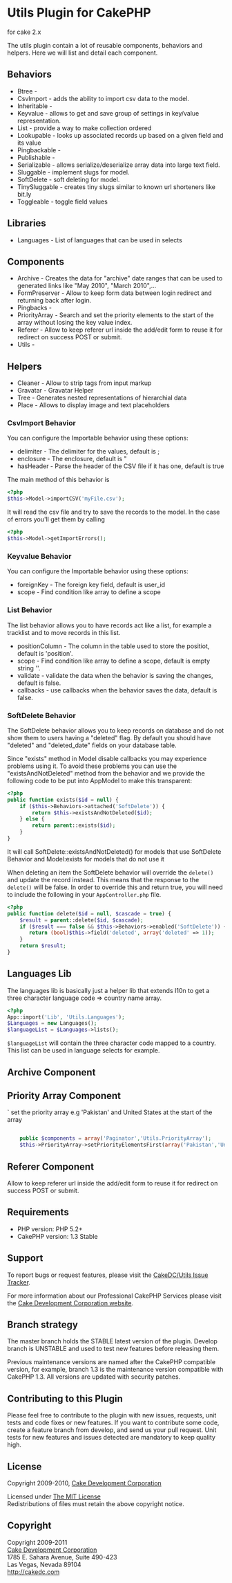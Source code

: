 # Utils Plugin for CakePHP #

for cake 2.x

The utils plugin contain a lot of reusable components, behaviors and helpers. Here we will list and detail 
each component.

## Behaviors 

* Btree          - 
* CsvImport      - adds the ability to import csv data to the model.
* Inheritable    - 
* Keyvalue       - allows to get and save group of settings in key/value representation.
* List           - provide a way to make collection ordered
* Lookupable     - looks up associated records up based on a given field and its value
* Pingbackable   - 
* Publishable    - 
* Serializable   - allows serialize/deserialize array data into large text field.
* Sluggable      - implement slugs for model.
* SoftDelete     - soft deleting for model.
* TinySluggable  - creates tiny slugs similar to known url shorteners like bit.ly
* Toggleable     - toggle field values

## Libraries

* Languages      - List of languages that can be used in selects

## Components

* Archive        - Creates the data for "archive" date ranges that can be used to generated links like "May 2010", "March 2010",...
* FormPreserver  - Allow to keep form data between login redirect and returning back after login.
* Pingbacks      - 
* PriorityArray  - Search and set the priority elements to the start of the array without losing the key value index. 
* Referer        - Allow to keep referer url inside the add/edit form to reuse it for redirect on success POST or submit.
* Utils          - 

## Helpers

* Cleaner        - Allow to strip tags from input markup
* Gravatar       - Gravatar Helper
* Tree           - Generates nested representations of hierarchial data
* Place          - Allows to display image and text placeholders

### CsvImport Behavior

You can configure the Importable behavior using these options:

* delimiter      - The delimiter for the values, default is ;
* enclosure      - The enclosure, default is "
* hasHeader      - Parse the header of the CSV file if it has one, default is true

The main method of this behavior is
```php
<?php
$this->Model->importCSV('myFile.csv');
```

It will read the csv file and try to save the records to the model. In the case of errors you'll get them by calling
```php
<?php
$this->Model->getImportErrors();
```

### Keyvalue Behavior

You can configure the Importable behavior using these options:

* foreignKey     - The foreign key field, default is user_id
* scope          - Find condition like array to define a scope

### List Behavior 

The list behavior allows you to have records act like a list, for example a tracklist and to move records in this list.

* positionColumn - The column in the table used to store the positiot, default is 'position'.
* scope          - Find condition like array to define a scope, default is empty string ''.
* validate       - validate the data when the behavior is saving the changes, default is false.
* callbacks      - use callbacks when the behavior saves the data, default is false.

### SoftDelete Behavior 

The SoftDelete behavior allows you to keep records on database and do not show them to users having a "deleted" flag. By default you should have "deleted" and "deleted_date" fields on your database table. 

Since "exists" method in Model disable callbacks you may experience problems using it. To avoid these problems you can use the "existsAndNotDeleted" method from the behavior and we provide the following code to be put into AppModel to make this transparent:

```php
<?php
public function exists($id = null) {
	if ($this->Behaviors->attached('SoftDelete')) {
		return $this->existsAndNotDeleted($id);
	} else {
		return parent::exists($id);
	}
}
```

It will call SoftDelete::existsAndNotDeleted() for models that use SoftDelete Behavior and Model:exists for models that do not use it

When deleting an item the SoftDelete behavior will override the `delete()` and update the record instead. This means that the response to the `delete()` will be false. In order to override this and return true, you will need to include the following in your `AppController.php` file.

```php
<?php
public function delete($id = null, $cascade = true) {
    $result = parent::delete($id, $cascade);
    if ($result === false && $this->Behaviors->enabled('SoftDelete')) {
       return (bool)$this->field('deleted', array('deleted' => 1));
    }
    return $result;
}
```

## Languages Lib

The languages lib is basically just a helper lib that extends I10n to get a three character language code => country name array.

```php
<?php
App::import('Lib', 'Utils.Languages');
$Languages = new Languages();
$languageList = $Languages->lists();
```

`$languageList` will contain the three character code mapped to a country. This list can be used in language selects for example.

## Archive Component

## Priority Array Component
` set the priority array e.g 'Pakistan' and United States at the start of the array
```php

	public $components = array('Paginator','Utils.PriorityArray');
	$this->PriorityArray->setPriorityElementsFirst(array('Pakistan','United States'),$countries);
```
## Referer Component

Allow to keep referer url inside the add/edit form to reuse it for redirect on success POST or submit.

## Requirements ##

* PHP version: PHP 5.2+
* CakePHP version: 1.3 Stable

## Support ##

To report bugs or request features, please visit the [CakeDC/Utils Issue Tracker](https://github.com/CakeDC/utils/issues).

For more information about our Professional CakePHP Services please visit the [Cake Development Corporation website](http://cakedc.com).

## Branch strategy ##

The master branch holds the STABLE latest version of the plugin. 
Develop branch is UNSTABLE and used to test new features before releasing them. 

Previous maintenance versions are named after the CakePHP compatible version, for example, branch 1.3 is the maintenance version compatible with CakePHP 1.3.
All versions are updated with security patches.

## Contributing to this Plugin ##

Please feel free to contribute to the plugin with new issues, requests, unit tests and code fixes or new features. If you want to contribute some code, create a feature branch from develop, and send us your pull request. Unit tests for new features and issues detected are mandatory to keep quality high. 

## License ##

Copyright 2009-2010, [Cake Development Corporation](http://cakedc.com)

Licensed under [The MIT License](http://www.opensource.org/licenses/mit-license.php)<br/>
Redistributions of files must retain the above copyright notice.

## Copyright ###

Copyright 2009-2011<br/>
[Cake Development Corporation](http://cakedc.com)<br/>
1785 E. Sahara Avenue, Suite 490-423<br/>
Las Vegas, Nevada 89104<br/>
http://cakedc.com<br/>
